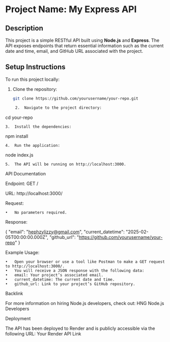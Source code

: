 
# Project Name: My Express API

## Description
This project is a simple RESTful API built using **Node.js** and **Express**. The API exposes endpoints that return essential information such as the current date and time, email, and GitHub URL associated with the project.

## Setup Instructions

To run this project locally:
1. Clone the repository:
   ```bash
   git clone https://github.com/yourusername/your-repo.git

	2.	Navigate to the project directory:

cd your-repo


	3.	Install the dependencies:

npm install


	4.	Run the application:

node index.js


	5.	The API will be running on http://localhost:3000.

API Documentation

Endpoint: GET /

URL: http://localhost:3000/

Request:

	•	No parameters required.

Response:

{
  "email": "hephzylizzy@gmail.com",
  "current_datetime": "2025-02-05T00:00:00.000Z",
  "github_url": "https://github.com/yourusername/your-repo"
}

Example Usage:

	•	Open your browser or use a tool like Postman to make a GET request to http://localhost:3000/.
	•	You will receive a JSON response with the following data:
	•	email: Your project’s associated email.
	•	current_datetime: The current date and time.
	•	github_url: Link to your project’s GitHub repository.

Backlink

For more information on hiring Node.js developers, check out: HNG Node.js Developers

Deployment

The API has been deployed to Render and is publicly accessible via the following URL:
Your Render API Link

